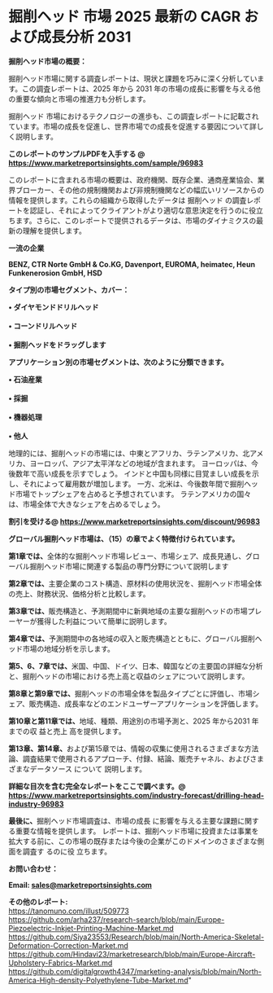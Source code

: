 # 掘削ヘッド 市場 2025 最新の CAGR および成長分析 2031

<strong><b>掘削ヘッド市場の概要：</b></strong>

掘削ヘッド市場に関する調査レポートは、現状と課題を巧みに深く分析しています。この調査レポートは、2025 年から 2031 年の市場の成長に影響を与える他の重要な傾向と市場の推進力も分析します。

掘削ヘッド 市場におけるテクノロジーの進歩も、この調査レポートに記載されています。市場の成長を促進し、世界市場での成長を促進する要因について詳しく説明します。

<strong>このレポートのサンプルPDFを入手する @ <a href=https://www.marketreportsinsights.com/sample/96983>https://www.marketreportsinsights.com/sample/96983</a></strong>

このレポートに含まれる市場の概要は、政府機関、既存企業、通商産業協会、業界ブローカー、その他の規制機関および非規制機関などの幅広いリソースからの情報を提供します。これらの組織から取得したデータは 掘削ヘッド の調査レポートを認証し、それによってクライアントがより適切な意思決定を行うのに役立ちます。さらに、このレポートで提供されるデータは、市場のダイナミクスの最新の理解を提供します。

<strong>一流の企業</strong>

<strong><b>BENZ, CTR Norte GmbH & Co.KG, Davenport, EUROMA, heimatec, Heun Funkenerosion GmbH, HSD</b></strong>

<strong><b>タイプ別の市場セグメント、カバー：</b></strong>

<strong>• ダイヤモンドドリルヘッド<br><br>• コーンドリルヘッド<br><br>• 掘削ヘッドをドラッグします</strong>

<strong><b>アプリケーション別の市場セグメントは、次のように分類できます。</b></strong>

<strong>• 石油産業<br><br>• 採掘<br><br>• 機器処理<br><br>• 他人</strong>

 地理的には、掘削ヘッドの市場には、中東とアフリカ、ラテンアメリカ、北アメリカ、ヨーロッパ、アジア太平洋などの地域が含まれます。 ヨーロッパは、今後数年で高い成長を示すでしょう。 インドと中国も同様に目覚ましい成長を示し、それによって雇用数が増加します。 一方、北米は、今後数年間で掘削ヘッド市場でトップシェアを占めると予想されています。 ラテンアメリカの国々は、市場全体で大きなシェアを占めるでしょう。

<strong>割引を受ける@ <a href=https://www.marketreportsinsights.com/discount/96983>https://www.marketreportsinsights.com/discount/96983</a></strong>

<strong><b>グローバル掘削ヘッド市場は、（15）の章でよく特徴付けられています。</b></strong>

<strong><b>第</b></strong><strong><b>1章では、</b></strong>全体的な掘削ヘッド市場レビュー、市場シェア、成長見通し、グローバル掘削ヘッド市場に関連する製品の専門分野について説明します

<strong><b>第2章では、</b></strong>主要企業のコスト構造、原材料の使用状況を、掘削ヘッド市場全体の売上、財務状況、価格分析と比較します。

<strong><b>第3章では、</b></strong>販売構造と、予測期間中に新興地域の主要な掘削ヘッドの市場プレーヤーが獲得した利益について簡単に説明します。

<strong><b>第4章では、</b></strong>予測期間中の各地域の収入と販売構造とともに、グローバル掘削ヘッド市場の地域分析を示します。

<strong><b>第5、6、7章では、</b></strong>米国、中国、ドイツ、日本、韓国などの主要国の詳細な分析と、掘削ヘッドの市場における売上高と収益のシェアについて説明します。

<strong><b>第8章と第9章では、</b></strong>掘削ヘッドの市場全体を製品タイプごとに評価し、市場シェア、販売構造、成長率などのエンドユーザーアプリケーションを評価します。

<strong><b>第10章と第11章では、</b></strong>地域、種類、用途別の市場予測と、2025 年から2031 年までの収 益と売上 高を提供します。

<strong><b>第13章、第14章、</b></strong>および第15章では、情報の収集に使用されるさまざまな方法論、調査結果で使用されるアプローチ、付録、結論、販売チャネル、およびさまざまなデータソース について 説明します。

<strong>詳細な目次を含む完全なレポートをここで調べます。@ <a href=https://www.marketreportsinsights.com/industry-forecast/drilling-head-industry-96983>https://www.marketreportsinsights.com/industry-forecast/drilling-head-industry-96983</a></strong>

<strong><b>最後に、</b></strong>掘削ヘッド市場調査は、市場の成長 に影響を</a>与える主要な課題に関する重要な情報を提供します。 レポートは、掘削ヘッド市場に投資または事業を拡大する前に、この市場の既存または今後の企業がこのドメインのさまざまな側面を調査す るのに役 立ちます。

<strong><b>お問い合わせ：</b></strong>

<strong>Email: </strong><a href=mailto:sales@marketreportsinsights.com><strong>sales@marketreportsinsights.com</strong></a>

<strong>その他のレポート:</strong>
<br>
<a href=https://tanomuno.com/illust/509773>https://tanomuno.com/illust/509773</a>
<br>
<a href=https://github.com/arha237/research-search/blob/main/Europe-Piezoelectric-Inkjet-Printing-Machine-Market.md>https://github.com/arha237/research-search/blob/main/Europe-Piezoelectric-Inkjet-Printing-Machine-Market.md</a>
<br>
<a href=https://github.com/Siya23553/Research/blob/main/North-America-Skeletal-Deformation-Correction-Market.md>https://github.com/Siya23553/Research/blob/main/North-America-Skeletal-Deformation-Correction-Market.md</a>
<br>
<a href=https://github.com/Hindavi23/marketresearch/blob/main/Europe-Aircraft-Upholstery-Fabrics-Market.md>https://github.com/Hindavi23/marketresearch/blob/main/Europe-Aircraft-Upholstery-Fabrics-Market.md</a>
<br>
<a href=https://github.com/digitalgrowth4347/marketing-analysis/blob/main/North-America-High-density-Polyethylene-Tube-Market.md>https://github.com/digitalgrowth4347/marketing-analysis/blob/main/North-America-High-density-Polyethylene-Tube-Market.md</a>"
